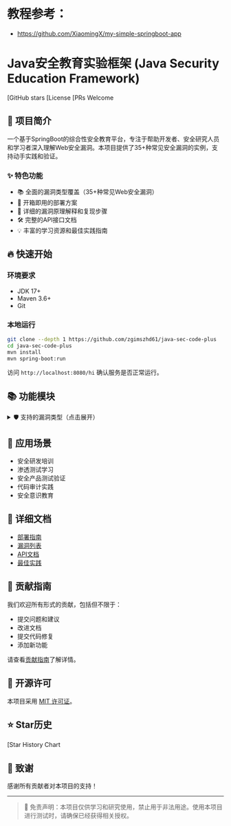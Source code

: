 # 教程参考：
 - https://github.com/XiaomingX/my-simple-springboot-app

# Java安全教育实验框架 (Java Security Education Framework)

[GitHub stars
[License
[PRs Welcome

## 🚀 项目简介

一个基于SpringBoot的综合性安全教育平台，专注于帮助开发者、安全研究人员和学习者深入理解Web安全漏洞。本项目提供了35+种常见安全漏洞的实例，支持动手实践和验证。

### ✨ 特色功能

- 📚 全面的漏洞类型覆盖（35+种常见Web安全漏洞）
- 🔧 开箱即用的部署方案
- 🎯 详细的漏洞原理解释和复现步骤
- 🛠 完整的API接口文档
- 💡 丰富的学习资源和最佳实践指南

## 🔥 快速开始

### 环境要求
- JDK 17+
- Maven 3.6+
- Git

### 本地运行
```bash
git clone --depth 1 https://github.com/zgimszhd61/java-sec-code-plus
cd java-sec-code-plus
mvn install
mvn spring-boot:run
```

访问 `http://localhost:8080/hi` 确认服务是否正常运行。

## 📚 功能模块

<details>
<summary>🛡️ 支持的漏洞类型（点击展开）</summary>

- **注入类漏洞**：SQL注入、命令注入、SPEL注入等
- **认证授权漏洞**：身份认证绕过、越权访问等
- **配置安全**：错误配置、默认密码等
- **更多详见完整文档...**
</details>

## 🎯 应用场景

- 安全研发培训
- 渗透测试学习
- 安全产品测试验证
- 代码审计实践
- 安全意识教育

## 📖 详细文档

- [部署指南](docs/deployment.md)
- [漏洞列表](docs/vulnerabilities.md)
- [API文档](docs/api.md)
- [最佳实践](docs/best-practices.md)

## 🤝 贡献指南

我们欢迎所有形式的贡献，包括但不限于：

- 提交问题和建议
- 改进文档
- 提交代码修复
- 添加新功能

请查看[贡献指南](CONTRIBUTING.md)了解详情。

## 📄 开源许可

本项目采用 [MIT 许可证](LICENSE)。

## ⭐ Star历史

[Star History Chart

## 🌟 致谢

感谢所有贡献者对本项目的支持！

---

> 🔔 免责声明：本项目仅供学习和研究使用，禁止用于非法用途。使用本项目进行测试时，请确保已经获得相关授权。
